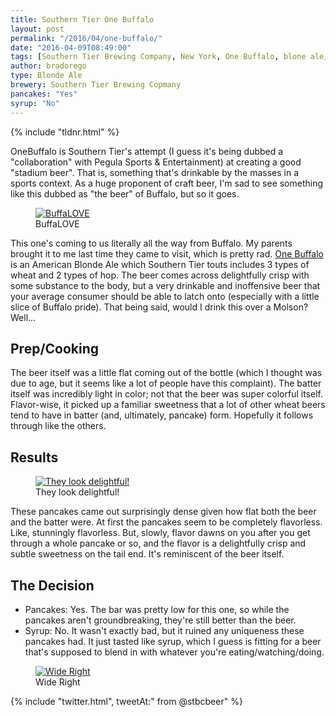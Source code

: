 ```yaml
---
title: Southern Tier One Buffalo
layout: post
permalink: "/2016/04/one-buffalo/"
date: "2016-04-09T08:49:00"
tags: [Southern Tier Brewing Company, New York, One Buffalo, blone ale, saison]
author: bradorego
type: Blonde Ale
brewery: Southern Tier Brewing Copmany
pancakes: "Yes"
syrup: "No"
---
```


{% include "tldnr.html" %}

OneBuffalo is Southern Tier's attempt (I guess it's being dubbed a "collaboration" with Pegula Sports &amp; Entertainment) at creating a good "stadium beer". That is, something that's drinkable by the masses in a sports context. As a huge proponent of craft beer, I'm sad to see something like this dubbed as "the beer" of Buffalo, but so it goes.

<figure class="imageWrap">
  <a href="{{ site.url }}/assets/full/onebuffalo/beer.jpg" target="_blank">
    <img src="{{ site.url }}/assets/compressed/onebuffalo/beer.jpg" alt="BuffaLOVE" />
  </a>
  <figcaption>
    BuffaLOVE
  </figcaption>
</figure>

This one's coming to us literally all the way from Buffalo. My parents brought it to me last time they came to visit, which is pretty rad. <a href="http://www.stbcbeer.com/one-buffalo-our-beer/" target="_blank">One Buffalo</a> is an American Blonde Ale which Southern Tier touts includes 3 types of wheat and 2 types of hop. The beer comes across delightfully crisp with some substance to the body, but a very drinkable and inoffensive beer that your average consumer should be able to latch onto (especially with a little slice of Buffalo pride). That being said, would I drink this over a Molson? Well...

## Prep/Cooking

<!-- <figure class="imageWrap">
  <a href="{{ site.url }}/assets/full/onebuffalo/batter.jpg" target="_blank">
    <img src="{{ site.url }}/assets/compressed/onebuffalo/batter.jpg" alt="Nothing special going on here" />
  </a>
  <figcaption>
    Nothing special going on here
  </figcaption>
</figure> -->

The beer itself was a little flat coming out of the bottle (which I thought was due to age, but it seems like a lot of people have this complaint). The batter itself was incredibly light in color; not that the beer was super colorful itself. Flavor-wise, it picked up a familiar sweetness that a lot of other wheat beers tend to have in batter (and, ultimately, pancake) form. Hopefully it follows through like the others.

## Results

<figure class="imageWrap">
  <a href="{{ site.url }}/assets/full/onebuffalo/pancakes.jpg" target="_blank">
    <img src="{{ site.url }}/assets/compressed/onebuffalo/pancakes.jpg" alt="They look delightful!" />
  </a>
  <figcaption>
    They look delightful!
  </figcaption>
</figure>

These pancakes came out surprisingly dense given how flat both the beer and the batter were. At first the pancakes seem to be completely flavorless. Like, stunningly flavorless. But, slowly, flavor dawns on you after you get through a whole pancake or so, and the flavor is a delightfully crisp and subtle sweetness on the tail end. It's reminiscent of the beer itself.

## The Decision

* Pancakes: Yes. The bar was pretty low for this one, so while the pancakes aren't groundbreaking, they're still better than the beer.
* Syrup: No. It wasn't exactly bad, but it ruined any uniqueness these pancakes had. It just tasted like syrup, which I guess is fitting for a beer that's supposed to blend in with whatever you're eating/watching/doing.

<figure class="imageWrap">
  <a href="{{ site.url }}/assets/full/onebuffalo/syrup.jpg" target="_blank">
    <img src="{{ site.url }}/assets/compressed/onebuffalo/syrup.jpg" alt="Wide Right" />
  </a>
  <figcaption>
    Wide Right
  </figcaption>
</figure>

{% include "twitter.html", tweetAt:" from @stbcbeer" %}
